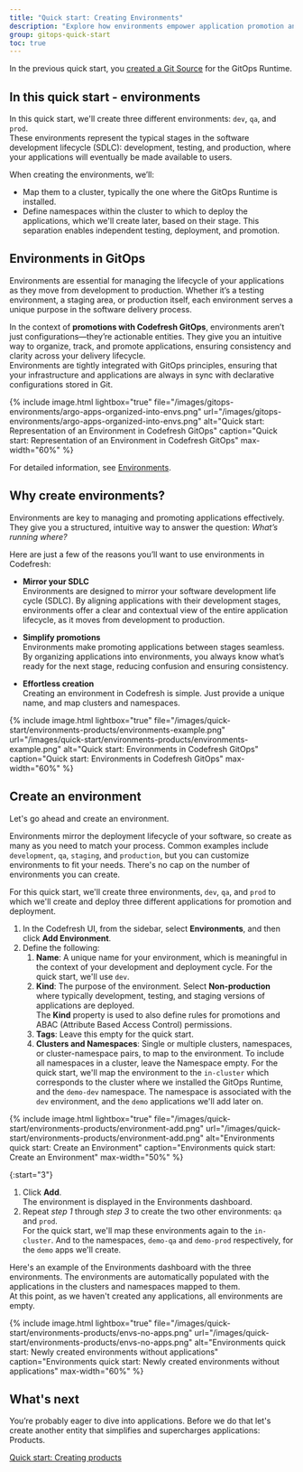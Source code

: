 ```yaml
---
title: "Quick start: Creating Environments"
description: "Explore how environments empower application promotion and deployment"
group: gitops-quick-start
toc: true
---
```


In the previous quick start, you [created a Git Source]({{site.baseurl}}/docs/gitops-quick-start/products/quick-start-product-create/) for the GitOps Runtime.  

## In this quick start - environments
In this quick start, we'll create three different environments: `dev`, `qa`, and `prod`.  
These environments represent the typical stages in the software development lifecycle (SDLC): development, testing, and production, where your applications will eventually be made available to users.

When creating the environments, we’ll:
* Map them to a cluster, typically the one where the GitOps Runtime is installed. 
* Define namespaces within the cluster to which to deploy the applications, which we'll create later, based on their stage. This separation enables independent testing, deployment, and promotion.



## Environments in GitOps
Environments are essential for managing the lifecycle of your applications as they move from development to production. Whether it’s a testing environment, a staging area, or production itself, each environment serves a unique purpose in the software delivery process. 

In the context of **promotions with Codefresh GitOps**, environments aren’t just configurations—they’re actionable entities. They give you an intuitive way to organize, track, and promote applications, ensuring consistency and clarity across your delivery lifecycle.  
Environments are tightly integrated with GitOps principles, ensuring that your infrastructure and applications are always in sync with declarative configurations stored in Git.

 {% include 
	image.html 
	lightbox="true" 
	file="/images/gitops-environments/argo-apps-organized-into-envs.png" 
	url="/images/gitops-environments/argo-apps-organized-into-envs.png" 
	alt="Quick start: Representation of an Environment in Codefresh GitOps"
	caption="Quick start: Representation of an Environment in Codefresh GitOps"
  max-width="60%" 
%} 

For detailed information, see [Environments]({{site.baseurl}}/docs/dashboards/gitops-environments/).

## Why create environments? 

Environments are key to managing and promoting applications effectively.  
They give you a structured, intuitive way to answer the question: _What’s running where?_

Here are just a few of the reasons you’ll want to use environments in Codefresh:

* **Mirror your SDLC**  
  Environments are designed to mirror your software development life cycle (SDLC). By aligning applications with their development stages, environments offer a clear and contextual view of the entire application lifecycle, as it moves from development to production.

* **Simplify promotions**  
  Environments make promoting applications between stages seamless. By organizing applications into environments, you always know what’s ready for the next stage, reducing confusion and ensuring consistency.

*  **Effortless creation**  
  Creating an environment in Codefresh is simple. Just provide a unique name, and map clusters and namespaces. 

  {% include 
	image.html 
	lightbox="true" 
	file="/images/quick-start/environments-products/environments-example.png" 
	url="/images/quick-start/environments-products/environments-example.png" 
	alt="Quick start: Environments in Codefresh GitOps"
	caption="Quick start: Environments in Codefresh GitOps"
  max-width="60%" 
%} 
 

## Create an environment
Let's go ahead and create an environment. 

Environments mirror the deployment lifecycle of your software, so create as many as you need to match your process.
Common examples include `development`, `qa`, `staging`, and `production`, but you can customize environments to fit your needs. There's no cap on the number of environments you can create.  

For this quick start, we'll create three environments, `dev`, `qa`, and `prod` to which we'll create and deploy three different applications for promotion and deployment.

1. In the Codefresh UI, from the sidebar, select **Environments**, and then click **Add Environment**.
1. Define the following:
    1. **Name**: A unique name for your environment, which is meaningful in the context of your development and deployment cycle. 
	  For the quick start, we'll use `dev`.
    1. **Kind**: The purpose of the environment. Select **Non-production** where typically development, testing, and staging versions of applications are deployed.  
	  The **Kind** property is used to also define rules for promotions and ABAC (Attribute Based Access Control) permissions.
    1. **Tags**: Leave this empty for the quick start.
    1. **Clusters and Namespaces**: Single or multiple clusters, namespaces, or cluster-namespace pairs, to map to the environment.
        To include all namespaces in a cluster, leave the Namespace empty. 
        For the quick start, we'll map the environment to the `in-cluster` which corresponds to the cluster where we installed the GitOps Runtime, and the `demo-dev` namespace. The namespace is associated with the `dev` environment, and the `demo` applications we'll add later on.

{% include 
	image.html 
	lightbox="true" 
	file="/images/quick-start/environments-products/environment-add.png" 
	url="/images/quick-start/environments-products/environment-add.png" 
	alt="Environments quick start: Create an Environment" 
	caption="Environments quick start: Create an Environment"
  max-width="50%" 
%} 

{:start="3"}  
1. Click **Add**.  
  The environment is displayed in the Environments dashboard. 
1. Repeat _step 1_ through _step 3_ to create the two other environments: `qa` and `prod`.  
  For the quick start, we'll map these environments again to the `in-cluster`. And to the namespaces, `demo-qa` and `demo-prod` respectively, for the `demo` apps we'll create. 

Here's an example of the Environments dashboard with the three environments.
The environments are automatically populated with the applications in the clusters and namespaces mapped to them.  
At this point, as we haven't created any applications, all environments are empty.

{% include 
	image.html 
	lightbox="true" 
	file="/images/quick-start/environments-products/envs-no-apps.png" 
	url="/images/quick-start/environments-products/envs-no-apps.png" 
	alt="Environments quick start: Newly created environments without applications" 
	caption="Environments quick start: Newly created environments without applications"
  max-width="60%" 
%} 

## What's next
You’re probably eager to dive into applications. Before we do that let's create another entity that simplifies and supercharges applications: Products.

[Quick start: Creating products]({{site.baseurl}}/docs/gitops-quick-start/products/quick-start-product-create/)